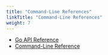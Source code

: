 ```yaml
---
title: "Command-Line References"
linkTitle: "Command-Line References"
weight: 7
---
```


* [Go API Reference](go-api/)
* [Command-Line Reference](command-line/)
